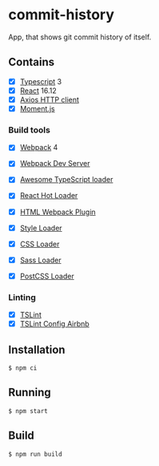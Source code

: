 # commit-history
App, that shows git commit history of itself.

## Contains

- [x] [Typescript](https://www.typescriptlang.org/) 3
- [x] [React](https://facebook.github.io/react/) 16.12
- [x] [Axios HTTP client](https://github.com/axios/axios)
- [x] [Moment.js](https://momentjs.com/)

### Build tools

- [x] [Webpack](https://webpack.github.io) 4
- [x] [Webpack Dev Server](https://github.com/webpack/webpack-dev-server)
- [x] [Awesome TypeScript loader](https://github.com/s-panferov/awesome-typescript-loader)
- [x] [React Hot Loader](https://github.com/gaearon/react-hot-loader)
- [x] [HTML Webpack Plugin](https://github.com/ampedandwired/html-webpack-plugin)
- [x] [Style Loader](https://github.com/webpack-contrib/style-loader)
- [x] [CSS Loader](https://github.com/webpack-contrib/css-loader)
- [x] [Sass Loader](https://github.com/webpack-contrib/sass-loader)
- [x] [PostCSS Loader](https://github.com/postcss/postcss-loader)


### Linting
- [x] [TSLint](https://palantir.github.io/tslint/)
- [x] [TSLint Config Airbnb](https://www.npmjs.com/package/tslint-config-airbnb)

## Installation

```
$ npm ci
```

## Running

```
$ npm start
```

## Build

```
$ npm run build
```
